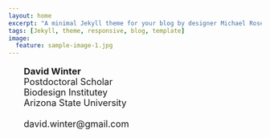 ```yaml
---
layout: home
excerpt: "A minimal Jekyll theme for your blog by designer Michael Rose."
tags: [Jekyll, theme, responsive, blog, template]
image:
  feature: sample-image-1.jpg
---
```


<ul style="list-style:none; font-size:large;">
<li><b>David Winter</b></li>
<li>Postdoctoral Scholar</li>
<li>Biodesign Institutey</li>
<li>Arizona State University</li>
<li style="after:'\40gmail.com';"><br />david.wint<span style="display:none;">spam me will you</span>er@gmail.com</li>
<br>
</ul>

